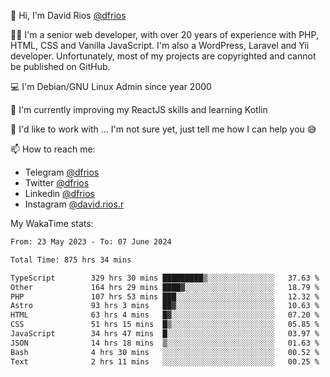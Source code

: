 👋 Hi, I'm David Rios [@dfrios](https://github.com/dfrios)

👨‍💻 I'm a senior web developer, with over 20 years of experience with PHP, HTML, CSS and Vanilla JavaScript. I'm also a WordPress, Laravel and Yii developer. Unfortunately, most of my projects are copyrighted and cannot be published on GitHub.

💻 I'm Debian/GNU Linux Admin since year 2000

🌱 I'm currently improving my ReactJS skills and learning Kotlin

💞️ I'd like to work with ... I'm not sure yet, just tell me how I can help you 😅


📫 How to reach me:
* Telegram [@dfrios](https://t.me/dfrios)
* Twitter [@dfrios](https://twitter.com/dfrios)
* Linkedin [@dfrios](https://linkedin.com/in/dfrios)
* Instagram [@david.rios.r](https://instagram.com/david.rios.r)



My WakaTime stats:
<!--START_SECTION:waka-->

```txt
From: 23 May 2023 - To: 07 June 2024

Total Time: 875 hrs 34 mins

TypeScript        329 hrs 30 mins █████████▒░░░░░░░░░░░░░░░   37.63 %
Other             164 hrs 29 mins ████▓░░░░░░░░░░░░░░░░░░░░   18.79 %
PHP               107 hrs 53 mins ███░░░░░░░░░░░░░░░░░░░░░░   12.32 %
Astro             93 hrs 3 mins   ██▓░░░░░░░░░░░░░░░░░░░░░░   10.63 %
HTML              63 hrs 4 mins   █▓░░░░░░░░░░░░░░░░░░░░░░░   07.20 %
CSS               51 hrs 15 mins  █▒░░░░░░░░░░░░░░░░░░░░░░░   05.85 %
JavaScript        34 hrs 47 mins  █░░░░░░░░░░░░░░░░░░░░░░░░   03.97 %
JSON              14 hrs 18 mins  ▒░░░░░░░░░░░░░░░░░░░░░░░░   01.63 %
Bash              4 hrs 30 mins   ░░░░░░░░░░░░░░░░░░░░░░░░░   00.52 %
Text              2 hrs 11 mins   ░░░░░░░░░░░░░░░░░░░░░░░░░   00.25 %
```

<!--END_SECTION:waka-->

